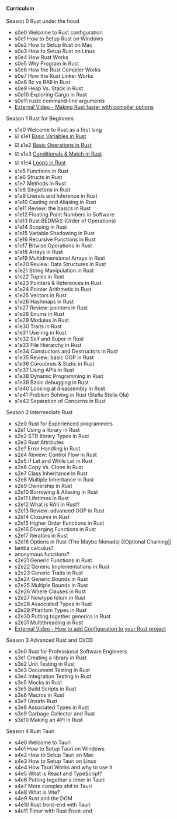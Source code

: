 #### Curriculum
Season 0 Rust under the hood
- s0e0 Welcome to Rust configuration
- s0e1 How to Setup Rust on Windows
- s0e2 How to Setup Rust on Mac
- s0e3 How to Setup Rust on Linux
- s0e4 How Rust Works
- s0e5 Why Program in Rust
- s0e6 How the Rust Compiler Works
- s0e7 How the Rust Linker Works
- s0e8 Rc vs RAII in Rust
- s0e9 Heap Vs. Stack in Rust
- s0e10 Exploring Cargo in Rust
- s0e11 rustc command-line arguments
- [External Video - Making Rust faster with compiler options](https://www.youtube.com/watch?v=mNBhZ5VQ2y4)

Season 1 Rust for Beginners
- s1e0 Welcome to Rust as a first lang
- ☑️ s1e1 [Basic Variables in Rust](https://www.youtube.com/watch?v=X_XTuj0k8zg)
- ☑️ s1e2 [Basic Operations in Rust](https://www.youtube.com/watch?v=dTWrkKbyWLw)
- ☑️ s1e3 [Conditionals & Match in Rust](https://www.youtube.com/watch?v=eWAHArWku7Y)
- ☑️ s1e4 [Loops in Rust](https://www.youtube.com/watch?v=FCQtq4XR8Dw)
- s1e5 Functions in Rust
- s1e6 Structs in Rust
- s1e7 Methods in Rust
- s1e8 Singletons in Rust
- s1e9 Literals and Inference in Rust
- s1e10 Casting and Aliasing in Rust
- s1e11 Review: the basics in Rust
- s1e12 Floating Point Numbers in Software
- s1e13 Rust BEDMAS (Order of Operations)
- s1e14 Scoping in Rust
- s1e15 Variable Shadowing in Rust
- s1e16 Recursive Functions in Rust
- s1e17 Bitwise Operations in Rust
- s1e18 Arrays in Rust
- s1e19 Multidimensional Arrays in Rust
- s1e20 Review: Data Structures in Rust
- s1e21 String Manipulation in Rust
- s1e22 Tuples in Rust
- s1e23 Pointers & References in Rust
- s1e24	Pointer Arithmetic in Rust
- s1e25 Vectors in Rust
- s1e26 Hashmaps in Rust
- s1e27 Review: pointers in Rust
- s1e28 Enums in Rust
- s1e29 Modules in Rust
- s1e30 Traits in Rust
- s1e31 Use-ing in Rust
- s1e32 Self and Super in Rust
- s1e33 File Hierarchy in Rust
- s1e34 Constuctors and Destructors in Rust
- s1e35 Review: basic OOP in Rust
- s1e36 Coroutines & Static in Rust
- s1e37 Using APIs in Rust
- s1e38 Dynamic Programming in Rust
- s1e39 Basic debugging in Rust
- s1e40 Looking at disassembly in Rust
- s1e41 Problem Solving in Rust (Stella Stella Ola)
- s1e42 Separation of Concerns in Rust

Season 2 Intermediate Rust
- s2e0 Rust for Experienced programmers
- s2e1 Using a library in Rust
- s2e2 STD library Types in Rust
- s2e3 Rust Attributes
- s2e? Error Handling in Rust
- s2e4 Review: Control Flow in Rust
- s2e5 If Let and While Let in Rust
- s2e6 Copy Vs. Clone in Rust
- s2e7 Class Inheritance in Rust
- s2e8 Multiple Inheritance in Rust
- s2e9 Ownership in Rust
- s2e10 Borrowing & Aliasing in Rust
- s2e11 Lifetimes in Rust
- s2e12 What is RAII in Rust?
- s2e13 Review: advanced OOP in Rust
- s2e14 Closures in Rust
- s2e15 Higher Order Functions in Rust
- s2e16 Diverging Functions in Rust
- s2e17 Iterators in Rust
- s2e18 Options in Rust (The Maybe Monads)
		[[Optional Chaining]]
- lamba calculus?
- anonymous functions?
- s2e21 Generic Functions in Rust
- s2e22 Generic Implementations in Rust
- s2e23 Generic Traits in Rust
- s2e24 Generic Bounds in Rust
- s2e25 Multiple Bounds in Rust
- s2e26 Where Clauses in Rust
- s2e27 Newtype Idiom in Rust
- s2e28 Associated Types in Rust
- s2e29 Phantom Types in Rust
- s2e30 Putting together generics in Rust
- s2e31 Multithreading in Rust
- [External Video - How to add Configuration to your Rust project](https://yewtu.be/watch?v=mDsBI__INZ0)

Season 3 Advanced Rust and CI/CD 
- s3e0 Rust for Professional Software Engineers
- s3e1 Creating a library in Rust
- s3e2 Unit Testing in Rust
- s3e3 Document Testing in Rust
- s3e4 Integration Testing in Rust
- s3e5 Mocks in Rust
- s3e5 Build Scripts in Rust
- s3e6 Macros in Rust
- s3e7 Unsafe Rust
- s3e8 Associated Types in Rust
- s3e9 Garbage Collector and Rust
- s3e10 Making an API in Rust

Season 4 Rust Tauri
- s4e0 Welcome to Tauri
- s4e1 How to Setup Tauri on Windows
- s4e2 How to Setup Tauri on Mac
- s4e3 How to Setup Tauri on Linux
- s4e4 How Tauri Works and why to use it
- s4e5 What is React and TypeScript?
- s4e6 Putting together a timer in Tauri
- s4e7 More complex shit in Tauri
- s4e8 What is Vite?
- s4e9 Rust and the DOM
- s4e10 Rust front-end with Tauri
- s4e11 Timer with Rust Front-end 

